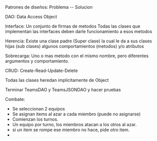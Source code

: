 Patrones de diseños: Problema -- Solucion

DAO: Data Access Object


Interface: Un conjunto de firmas de metodos
Todas las clases que implementan las interfaces deben darle funcionamiento a esos metodos


Herencia: Existe una clase padre (Super clase) la cual le da a sus clases hijas (sub clases) 
algunos comportamientos (metodos) y/o atributos


Sobrecarga: Uno o mas metodo con el mismo nombre, pero diferentes argumentos y comportamiento.

CRUD: Create-Read-Update-Delete

Todas las clases heredan implicitamente de Object


Terminar TeamsDAO y TeamsJSONDAO y hacer pruebas

Combate:
- Se seleccionan 2 equipos
- Se asignan items al azar a cada miembro (puede no asignarse)
- Comienzan los turnos.
- Un equipo por turno, los miembros atacan a los otros al azar.
- si un item se rompe ese miembro no hace, pide otro item.
- 